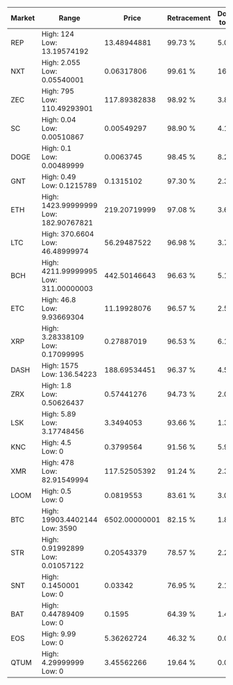 | Market | Range | Price| Retracement | Doubles to 50% |
| --- | --- | --- | --- | --- |
| REP | High: 124<br />Low: 13.19574192 | 13.48944881 | 99.73 % | 5.09 |
| NXT | High: 2.055<br />Low: 0.05540001 | 0.06317806 | 99.61 % | 16.70 |
| ZEC | High: 795<br />Low: 110.49293901 | 117.89382838 | 98.92 % | 3.84 |
| SC | High: 0.04<br />Low: 0.00510867 | 0.00549297 | 98.90 % | 4.11 |
| DOGE | High: 0.1<br />Low: 0.00489999 | 0.0063745 | 98.45 % | 8.23 |
| GNT | High: 0.49<br />Low: 0.1215789 | 0.1315102 | 97.30 % | 2.33 |
| ETH | High: 1423.99999999<br />Low: 182.90767821 | 219.20719999 | 97.08 % | 3.67 |
| LTC | High: 370.6604<br />Low: 46.48999974 | 56.29487522 | 96.98 % | 3.71 |
| BCH | High: 4211.99999995<br />Low: 311.00000003 | 442.50146643 | 96.63 % | 5.11 |
| ETC | High: 46.8<br />Low: 9.93669304 | 11.19928076 | 96.57 % | 2.53 |
| XRP | High: 3.28338109<br />Low: 0.17099995 | 0.27887019 | 96.53 % | 6.19 |
| DASH | High: 1575<br />Low: 136.54223 | 188.69534451 | 96.37 % | 4.54 |
| ZRX | High: 1.8<br />Low: 0.50626437 | 0.57441276 | 94.73 % | 2.01 |
| LSK | High: 5.89<br />Low: 3.17748456 | 3.3494053 | 93.66 % | 1.35 |
| KNC | High: 4.5<br />Low: 0 | 0.3799564 | 91.56 % | 5.92 |
| XMR | High: 478<br />Low: 82.91549994 | 117.52505392 | 91.24 % | 2.39 |
| LOOM | High: 0.5<br />Low: 0 | 0.0819553 | 83.61 % | 3.05 |
| BTC | High: 19903.4402144<br />Low: 3590 | 6502.00000001 | 82.15 % | 1.81 |
| STR | High: 0.91992899<br />Low: 0.01057122 | 0.20543379 | 78.57 % | 2.26 |
| SNT | High: 0.1450001<br />Low: 0 | 0.03342 | 76.95 % | 2.17 |
| BAT | High: 0.44789409<br />Low: 0 | 0.1595 | 64.39 % | 1.40 |
| EOS | High: 9.99<br />Low: 0 | 5.36262724 | 46.32 % | 0.00 |
| QTUM | High: 4.29999999<br />Low: 0 | 3.45562266 | 19.64 % | 0.00 |
